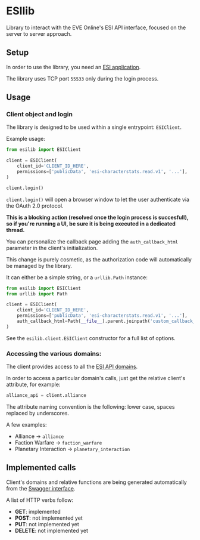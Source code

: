 # ESIlib

Library to interact with the EVE Online's ESI API interface, focused on the server to server approach.

## Setup

In order to use the library, you need an [ESI application](https://developers.eveonline.com/applications).

The library uses TCP port `55533` only during the login process.

## Usage

### Client object and login

The library is designed to be used within a single entrypoint: `ESIClient`.

Example usage:

```python
from esilib import ESIClient

client = ESIClient(
    client_id='CLIENT_ID_HERE',
    permissions=['publicData', 'esi-characterstats.read.v1', '...'],
)

client.login()
```

`client.login()` will open a browser window to let the user authenticate via the OAuth 2.0 protocol.

**This is a blocking action (resolved once the login process is succesfull), so if you're running a UI, be sure it is being executed in a dedicated thread.**

You can personalize the callback page adding the `auth_callback_html` parameter in the client's initialization.

This change is purely cosmetic, as the authorization code will automatically be managed by the library.

It can either be a simple string, or a `urllib.Path` instance:

```python
from esilib import ESIClient
from urllib import Path

client = ESIClient(
    client_id='CLIENT_ID_HERE',
    permissions=['publicData', 'esi-characterstats.read.v1', '...'],
    auth_callback_html=Path(__file__).parent.joinpath('custom_callback_page.html')
)
```

See the `esilib.client.ESIClient` constructor for a full list of options.

### Accessing the various domains:

The client provides access to all the [ESI API domains](https://esi.evetech.net/ui/).

In order to access a particular domain's calls, just get the relative client's attribute, for example:

```python
alliance_api = client.alliance
```

The attribute naming convention is the following: lower case, spaces replaced by underscores.

A few examples:

- Alliance -> `alliance`
- Faction Warfare -> `faction_warfare`
- Planetary Interaction -> `planetary_interaction`

## Implemented calls

Client's domains and relative functions are being generated automatically from the [Swagger interface](https://esi.evetech.net/latest/swagger.json).

A list of HTTP verbs follow:

- **GET**: implemented
- **POST**: not implemented yet
- **PUT**: not implemented yet
- **DELETE**: not implemented yet